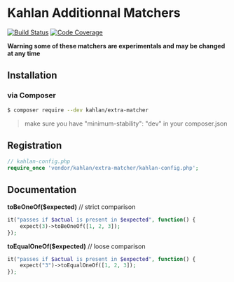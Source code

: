 # Kahlan Additionnal Matchers

[![Build Status](https://travis-ci.org/kahlan/extra-matcher.svg?branch=master)](https://travis-ci.org/kahlan/extra-matcher)
[![Code Coverage](https://scrutinizer-ci.com/g/kahlan/extra-matcher/badges/coverage.png?b=master)](https://scrutinizer-ci.com/g/kahlan/extra-matcher/?branch=master)

**Warning some of these matchers are experimentals and may be changed at any time**

## Installation

### via Composer

```bash
$ composer require --dev kahlan/extra-matcher
```

> make sure you have "minimum-stability": "dev" in your composer.json

## Registration

```php
// kahlan-config.php
require_once 'vendor/kahlan/extra-matcher/kahlan-config.php';
```

## Documentation

**toBeOneOf($expected)** // strict comparison

```php
it("passes if $actual is present in $expected", function() {
    expect(3)->toBeOneOf([1, 2, 3]);
});
```

**toEqualOneOf($expected)** // loose comparison

```php
it("passes if $actual is present in $expected", function() {
    expect("3")->toEqualOneOf([1, 2, 3]);
});
```
